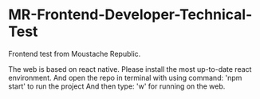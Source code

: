 # MR-Frontend-Developer-Technical-Test
Frontend test from Moustache Republic.

The web is based on react native. Please install the most up-to-date react environment. 
And open the repo in terminal with using command: 'npm start' to run the project
And then type: 'w' for running on the web.   

